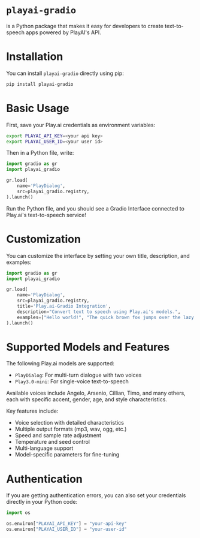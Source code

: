 # `playai-gradio`

is a Python package that makes it easy for developers to create text-to-speech apps powered by PlayAI's API.

# Installation

You can install `playai-gradio` directly using pip:

```bash
pip install playai-gradio
```

# Basic Usage

First, save your Play.ai credentials as environment variables:

```bash
export PLAYAI_API_KEY=<your api key>
export PLAYAI_USER_ID=<your user id>
```

Then in a Python file, write:

```python
import gradio as gr
import playai_gradio

gr.load(
    name='PlayDialog',
    src=playai_gradio.registry,
).launch()
```

Run the Python file, and you should see a Gradio Interface connected to Play.ai's text-to-speech service!

# Customization 

You can customize the interface by setting your own title, description, and examples:

```python
import gradio as gr
import playai_gradio

gr.load(
    name='PlayDialog',
    src=playai_gradio.registry,
    title='Play.ai-Gradio Integration',
    description="Convert text to speech using Play.ai's models.",
    examples=["Hello world!", "The quick brown fox jumps over the lazy dog."]
).launch()
```

# Supported Models and Features

The following Play.ai models are supported:

- `PlayDialog`: For multi-turn dialogue with two voices
- `Play3.0-mini`: For single-voice text-to-speech

Available voices include Angelo, Arsenio, Cillian, Timo, and many others, each with specific accent, gender, age, and style characteristics.

Key features include:
- Voice selection with detailed characteristics
- Multiple output formats (mp3, wav, ogg, etc.)
- Speed and sample rate adjustment
- Temperature and seed control
- Multi-language support
- Model-specific parameters for fine-tuning

# Authentication

If you are getting authentication errors, you can also set your credentials directly in your Python code:

```python
import os

os.environ["PLAYAI_API_KEY"] = "your-api-key"
os.environ["PLAYAI_USER_ID"] = "your-user-id"
```